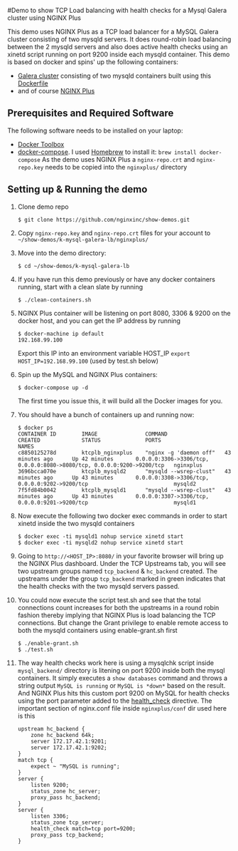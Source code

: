 #Demo to show TCP Load balancing with health checks for a Mysql Galera cluster using NGINX Plus

This demo uses NGINX Plus as a TCP load balancer for a MySQL Galera cluster consisting of two mysqld servers. It does round-robin load balancing between the 2 mysqld servers and also does active health checks using an xinetd script running on port 9200 inside each mysqld container. This demo is based on docker and spins' up the following containers:

* [Galera cluster](http://galeracluster.com/products/) consisting of two mysqld containers built using this [Dockerfile](https://github.com/nginxinc/show-demos/blob/master/k-mysql-galera-lb/mysql_backend/Dockerfile)
* and of course [NGINX Plus](http://www.nginx.com/products)

## Prerequisites and Required Software

The following software needs to be installed on your laptop:

* [Docker Toolbox](https://www.docker.com/docker-toolbox)
* [docker-compose](https://docs.docker.com/compose/install). I used [Homebrew](http://brew.sh) to install it: `brew install docker-compose`
As the demo uses NGINX Plus a `nginx-repo.crt` and `nginx-repo.key` needs to be copied into the `nginxplus/` directory

## Setting up & Running the demo

1. Clone demo repo

     ```$ git clone https://github.com/nginxinc/show-demos.git```

1. Copy ```nginx-repo.key``` and ```nginx-repo.crt``` files for your account to ```~/show-demos/k-mysql-galera-lb/nginxplus/```

1. Move into the demo directory:

     ```
     $ cd ~/show-demos/k-mysql-galera-lb
     ```

1. If you have run this demo previously or have any docker containers running, start with a clean slate by running
    ```
    $ ./clean-containers.sh
    ```

1. NGINX Plus container will be listening on port 8080, 3306 & 9200 on the docker host, and you can get the IP address by running 
     ```
     $ docker-machine ip default
     192.168.99.100
     ```
     Export this IP into an environment variable HOST_IP `export HOST_IP=192.168.99.100` (used by test.sh below)

1. Spin up the MySQL and NGINX Plus containers: 
	 ```
     $ docker-compose up -d
     ```
     The first time you issue this, it will build all the Docker images for you.

1. You should have a bunch of containers up and running now:
	 ```
	 $ docker ps
	 CONTAINER ID        IMAGE               COMMAND                  CREATED             STATUS              PORTS                                                                    NAMES
	 c8850125278d        ktcplb_nginxplus    "nginx -g 'daemon off"   43 minutes ago      Up 42 minutes       0.0.0.0:3306->3306/tcp, 0.0.0.0:8080->8080/tcp, 0.0.0.0:9200->9200/tcp   nginxplus
	 3696bcca070e        ktcplb_mysqld2      "mysqld --wsrep-clust"   43 minutes ago      Up 43 minutes       0.0.0.0:3308->3306/tcp, 0.0.0.0:9202->9200/tcp                           mysqld2
	 7f5fd84b0042        ktcplb_mysqld1      "mysqld --wsrep-clust"   43 minutes ago      Up 43 minutes       0.0.0.0:3307->3306/tcp, 0.0.0.0:9201->9200/tcp                           mysqld1
	 ```

1. Now execute the following two docker exec commands in order to start xinetd inside the two mysqld containers
	 ```
	 $ docker exec -ti mysqld1 nohup service xinetd start
	 $ docker exec -ti mysqld2 nohup service xinetd start
	 ```

1. Going to `http://<HOST_IP>:8080/` in your favorite browser will bring up the NGINX Plus dashboard. Under the TCP Upstreams tab, you will see two upstream groups named `tcp_backend` & `hc_backend` created. The upstreams under the group `tcp_backend` marked in green indicates that the health checks with the two mysqld servers passed.

1. You could now execute the script test.sh and see that the total connections count increases for both the upstreams in a round robin fashion thereby implying that NGINX Plus is load balancing the TCP connections. But change the Grant privilege to enable remote access to both the mysqld containers using enable-grant.sh first

	 ```
	 $ ./enable-grant.sh
	 $ ./test.sh
	 ```

1. The way health checks work here is using a mysqlchk script inside `mysql_backend/` directory is litening on port 9200 inside both the mysql containers. It simply executes a `show databases` command and throws a string output `MySQL is running` or `MySQL is *down*` based on the result. And NGINX Plus hits this custom port 9200 on MySQL for health checks using the port parameter added to the [health_check](http://nginx.org/en/docs/http/ngx_http_upstream_module.html#health_check) directive. The important section of nginx.conf file inside `nginxplus/conf` dir used here is this
	 ```
	 upstream hc_backend {
         zone hc_backend 64k;
         server 172.17.42.1:9201;
         server 172.17.42.1:9202;
     }
     match tcp {
         expect ~ "MySQL is running";
     }
     server {
         listen 9200;
         status_zone hc_server;
         proxy_pass hc_backend;
     }
     server {
         listen 3306;
         status_zone tcp_server;
         health_check match=tcp port=9200;
         proxy_pass tcp_backend;
     }
	 ```
